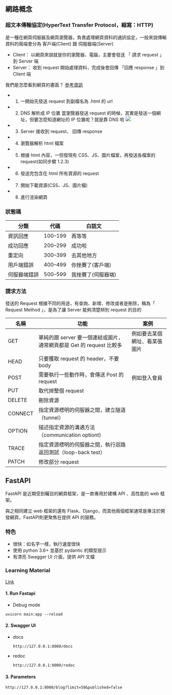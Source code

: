 ## 網路概念

### 超文本傳輸協定(HyperText Transfer Protocol，縮寫：HTTP)
是一種在網頁伺服器及網頁瀏覽器，負責處理網頁資料的通訊協定，一般來說傳輸資料的兩端會分為 客戶端(Client) 跟 伺服器端(Server)

- Client： 以網頁來說就是你的瀏覽器、電腦，主要會發送 「 請求 request 」到 Server 端
- Server： 收到 request 開始處理資料，完成後會回傳 「回應 response 」到 Client 端

我們是怎麼看到網頁的畫面？
[參考資訊](https://yakimhsu.com/project/project_w4_Network_http.html)

- 1. 一開始先發送 request 到副檔名為 .html 的 url
- 2. DNS 解析成 IP 位置
     當瀏覽器發送 request 的時候，其實是發送一個網址，但要怎麼知道網址的 IP 位置呢？就是靠 DNS 啦
     ![](https://i.imgur.com/ReQY4ju.png)
- 3. Server 接收到 request、 回傳 response
- 4. 瀏覽器解析 html 檔案
- 5. 根據 html 內容，一但發現有 CSS、JS、圖片檔案，再發送各檔案的 request(如同步驟 1.2.3)
- 6. 發送完包含在 html 所有資源的 request
- 7. 開始下載資源(CSS、JS、圖片檔)
- 8. 進行渲染網頁

### 狀態碼
| 分類 | 代碼 | 白話文 |
| --------  | -------- |-------- |
| 資訊回應    | 100–199  | 再等等 |
| 成功回應    | 200–299  | 成功啦 |
| 重定向      | 300–399  | 去其他地方 |
| 用戶端錯誤   | 400–499  | 你挫賽了(客戶端)|
| 伺服器端錯誤 | 500–599  | 我挫賽了(伺服器端)|

### 請求方法

發送的 Request 根據不同的用途，有查詢、新增、修改或者是刪除，稱為「 Request Method 」，是為了讓 Server 能夠清楚辨別 request 的目的

| 名稱 | 功能 | 案例 
| -------- | -------- | -------- |
| GET      | 單純的跟 server 要一個連結或圖片，通常網頁都是 Get 的 request 比較多  | 例如要去某個網址、看某張圖片 |
| HEAD     | 只要獲取 request 的 header，不要 body     |
| POST     | 需要執行一些動作時，會傳送 Post 的 request    | 例如登入會員
| PUT      | 取代掉整個 request     |
| DELETE   | 刪除資源    |
| CONNECT  | 指定資源標明的伺服器之間，建立隧道（tunnel）     |
| OPTION   | 描述指定資源的溝通方法（communication optiont)     |
| TRACE    | 指定資源標明的伺服器之間，執行迴路返回測試（loop-back test）     |
| PATCH    | 修改部分 request     |
  
## FastAPI

FastAPI 是近期受到矚目的網頁框架，是一款專用於建構 API 、高性能的 web 框架。

與之相同建立 web 框架的還有 Flask、Django，而其他兩個框架通常是專注於開發網頁，FastAPI則更聚焦在提供 API 的服務。

### 特色

- 很快：如名字一樣，執行速度很快
- 使用 python 3.6+ 並基於 pydantic 的類型提示
- 有漂亮 Swagger UI 介面，提供 API 文檔

### Learning Material
[Link](https://www.youtube.com/watch?v=7t2alSnE2-I&t=1055s)

#### 1. Run Fastapi
- Debug mode
```
uvicorn main:app --reload
```

#### 2. Swagger UI
- docs
  ```
  http://127.0.0.1:8000/docs
  ```
- redoc
  ```
  http://127.0.0.1:8000/redoc
  ```
#### 3. Parameters
```
http://127.0.0.1:8000/blog?limit=50&published=false
```